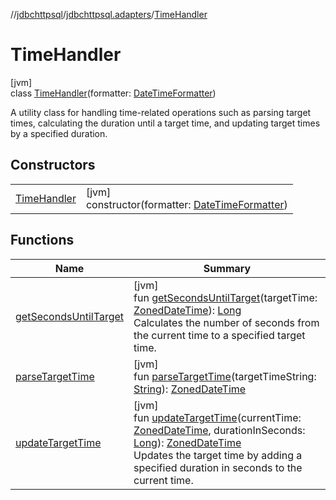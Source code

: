 //[jdbchttpsql](../../../index.md)/[jdbchttpsql.adapters](../index.md)/[TimeHandler](index.md)

# TimeHandler

[jvm]\
class [TimeHandler](index.md)(formatter: [DateTimeFormatter](https://docs.oracle.com/javase/8/docs/api/java/time/format/DateTimeFormatter.html))

A utility class for handling time-related operations such as parsing target times, calculating the duration until a target time, and updating target times by a specified duration.

## Constructors

| | |
|---|---|
| [TimeHandler](-time-handler.md) | [jvm]<br>constructor(formatter: [DateTimeFormatter](https://docs.oracle.com/javase/8/docs/api/java/time/format/DateTimeFormatter.html)) |

## Functions

| Name | Summary |
|---|---|
| [getSecondsUntilTarget](get-seconds-until-target.md) | [jvm]<br>fun [getSecondsUntilTarget](get-seconds-until-target.md)(targetTime: [ZonedDateTime](https://docs.oracle.com/javase/8/docs/api/java/time/ZonedDateTime.html)): [Long](https://kotlinlang.org/api/latest/jvm/stdlib/kotlin/-long/index.html)<br>Calculates the number of seconds from the current time to a specified target time. |
| [parseTargetTime](parse-target-time.md) | [jvm]<br>fun [parseTargetTime](parse-target-time.md)(targetTimeString: [String](https://kotlinlang.org/api/latest/jvm/stdlib/kotlin/-string/index.html)): [ZonedDateTime](https://docs.oracle.com/javase/8/docs/api/java/time/ZonedDateTime.html) |
| [updateTargetTime](update-target-time.md) | [jvm]<br>fun [updateTargetTime](update-target-time.md)(currentTime: [ZonedDateTime](https://docs.oracle.com/javase/8/docs/api/java/time/ZonedDateTime.html), durationInSeconds: [Long](https://kotlinlang.org/api/latest/jvm/stdlib/kotlin/-long/index.html)): [ZonedDateTime](https://docs.oracle.com/javase/8/docs/api/java/time/ZonedDateTime.html)<br>Updates the target time by adding a specified duration in seconds to the current time. |
